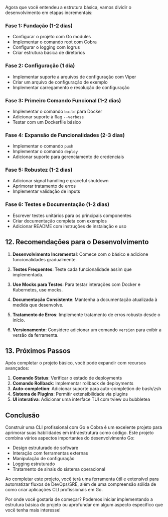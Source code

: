 Agora que você entendeu a estrutura básica, vamos dividir o desenvolvimento em etapas incrementais:

### Fase 1: Fundação (1-2 dias)
- Configurar o projeto com Go modules
- Implementar o comando root com Cobra
- Configurar o logging com logrus
- Criar estrutura básica de diretórios

### Fase 2: Configuração (1 dia)
- Implementar suporte a arquivos de configuração com Viper
- Criar um arquivo de configuração de exemplo
- Implementar carregamento e resolução de configuração

### Fase 3: Primeiro Comando Funcional (1-2 dias)
- Implementar o comando `build` para Docker
- Adicionar suporte à flag `--verbose`
- Testar com um Dockerfile básico

### Fase 4: Expansão de Funcionalidades (2-3 dias)
- Implementar o comando `push`
- Implementar o comando `deploy`
- Adicionar suporte para gerenciamento de credenciais

### Fase 5: Robustez (1-2 dias)
- Adicionar signal handling e graceful shutdown
- Aprimorar tratamento de erros
- Implementar validação de inputs

### Fase 6: Testes e Documentação (1-2 dias)
- Escrever testes unitários para os principais componentes
- Criar documentação completa com exemplos
- Adicionar README com instruções de instalação e uso

## 12. Recomendações para o Desenvolvimento

1. **Desenvolvimento Incremental**: Comece com o básico e adicione funcionalidades gradualmente.

2. **Testes Frequentes**: Teste cada funcionalidade assim que implementada.

3. **Use Mocks para Testes**: Para testar interações com Docker e Kubernetes, use mocks.

4. **Documentação Consistente**: Mantenha a documentação atualizada à medida que desenvolve.

5. **Tratamento de Erros**: Implemente tratamento de erros robusto desde o início.

6. **Versionamento**: Considere adicionar um comando `version` para exibir a versão da ferramenta.

## 13. Próximos Passos

Após completar o projeto básico, você pode expandir com recursos avançados:

1. **Comando Status**: Verificar o estado de deployments
2. **Comando Rollback**: Implementar rollback de deployments
3. **Auto-completion**: Adicionar suporte para auto-completion de bash/zsh
4. **Sistema de Plugins**: Permitir extensibilidade via plugins
5. **UI interativa**: Adicionar uma interface TUI com tview ou bubbletea

## Conclusão

Construir uma CLI profissional com Go e Cobra é um excelente projeto para aprimorar suas habilidades em infraestrutura como código. Este projeto combina vários aspectos importantes do desenvolvimento Go:

- Design estruturado de software
- Interação com ferramentas externas
- Manipulação de configuração
- Logging estruturado
- Tratamento de sinais do sistema operacional

Ao completar este projeto, você terá uma ferramenta útil e extensível para automatizar fluxos de DevOps/SRE, além de uma compreensão sólida de como criar aplicações CLI profissionais em Go.

Por onde você gostaria de começar? Podemos iniciar implementando a estrutura básica do projeto ou aprofundar em algum aspecto específico que você tenha mais interesse!
